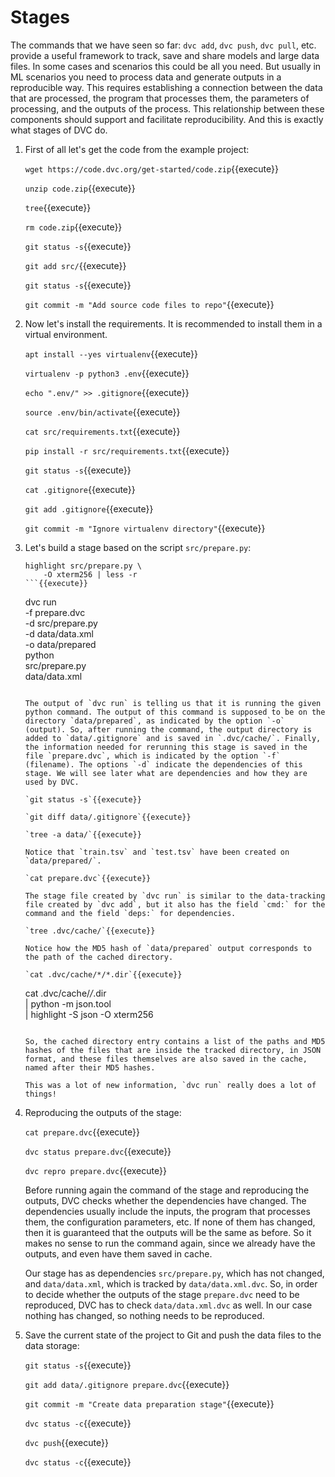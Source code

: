# Stages

The commands that we have seen so far: `dvc add`, `dvc push`, `dvc pull`,
etc. provide a useful framework to track, save and share models
and large data files. In some cases and scenarios this could be all
you need. But usually in ML scenarios you need to process data and
generate outputs in a reproducible way. This requires establishing a
connection between the data that are processed, the program that
processes them, the parameters of processing, and the outputs of the
process. This relationship between these components should support and
facilitate reproducibility. And this is exactly what stages of DVC do.

1. First of all let's get the code from the example project:

   `wget https://code.dvc.org/get-started/code.zip`{{execute}}
   
   `unzip code.zip`{{execute}}
   
   `tree`{{execute}}
   
   `rm code.zip`{{execute}}

   `git status -s`{{execute}}
   
   `git add src/`{{execute}}
   
   `git status -s`{{execute}}
   
   `git commit -m "Add source code files to repo"`{{execute}}

2. Now let's install the requirements. It is recommended to install
   them in a virtual environment.
   
   `apt install --yes virtualenv`{{execute}}
   
   `virtualenv -p python3 .env`{{execute}}
   
   `echo ".env/" >> .gitignore`{{execute}}
   
   `source .env/bin/activate`{{execute}}
   
   `cat src/requirements.txt`{{execute}}
   
   `pip install -r src/requirements.txt`{{execute}}
   
   `git status -s`{{execute}}
   
   `cat .gitignore`{{execute}}
   
   `git add .gitignore`{{execute}}
   
   `git commit -m "Ignore virtualenv directory"`{{execute}}
   
3. Let's build a stage based on the script `src/prepare.py`:

   ```
   highlight src/prepare.py \
       -O xterm256 | less -r
   ```{{execute}}
   
   ```
   dvc run \
       -f prepare.dvc \
       -d src/prepare.py \
       -d data/data.xml \
       -o data/prepared \
       python \
           src/prepare.py \
           data/data.xml
   ```{{execute}}
   
   The output of `dvc run` is telling us that it is running the given
   python command. The output of this command is supposed to be on the
   directory `data/prepared`, as indicated by the option `-o`
   (output). So, after running the command, the output directory is
   added to `data/.gitignore` and is saved in `.dvc/cache/`. Finally,
   the information needed for rerunning this stage is saved in the
   file `prepare.dvc`, which is indicated by the option `-f`
   (filename). The options `-d` indicate the dependencies of this
   stage. We will see later what are dependencies and how they are
   used by DVC.
   
   `git status -s`{{execute}}
   
   `git diff data/.gitignore`{{execute}}
   
   `tree -a data/`{{execute}}
   
   Notice that `train.tsv` and `test.tsv` have been created on
   `data/prepared/`.
   
   `cat prepare.dvc`{{execute}}
   
   The stage file created by `dvc run` is similar to the data-tracking
   file created by `dvc add`, but it also has the field `cmd:` for the
   command and the field `deps:` for dependencies.

   `tree .dvc/cache/`{{execute}}
   
   Notice how the MD5 hash of `data/prepared` output corresponds to
   the path of the cached directory.

   `cat .dvc/cache/*/*.dir`{{execute}}
   
   ```
   cat .dvc/cache/*/*.dir \
       | python -m json.tool \
       | highlight -S json -O xterm256
   ```{{execute}}
   
   So, the cached directory entry contains a list of the paths and MD5
   hashes of the files that are inside the tracked directory, in JSON
   format, and these files themselves are also saved in the cache,
   named after their MD5 hashes.
   
   This was a lot of new information, `dvc run` really does a lot of
   things!

4. Reproducing the outputs of the stage:

   `cat prepare.dvc`{{execute}}

   `dvc status prepare.dvc`{{execute}}
   
   `dvc repro prepare.dvc`{{execute}}
   
   Before running again the command of the stage and reproducing the
   outputs, DVC checks whether the dependencies have changed. The
   dependencies usually include the inputs, the program that processes
   them, the configuration parameters, etc. If none of them has
   changed, then it is guaranteed that the outputs will be the same as
   before. So it makes no sense to run the command again, since we
   already have the outputs, and even have them saved in cache.

   Our stage has as dependencies `src/prepare.py`, which has not
   changed, and `data/data.xml`, which is tracked by
   `data/data.xml.dvc`. So, in order to decide whether the outputs of
   the stage `prepare.dvc` need to be reproduced, DVC has to check
   `data/data.xml.dvc` as well. In our case nothing has changed, so
   nothing needs to be reproduced.
   
5. Save the current state of the project to Git and push the data
   files to the data storage:

   `git status -s`{{execute}}
   
   `git add data/.gitignore prepare.dvc`{{execute}}
   
   `git commit -m "Create data preparation stage"`{{execute}}
   
   `dvc status -c`{{execute}}
   
   `dvc push`{{execute}}
   
   `dvc status -c`{{execute}}
